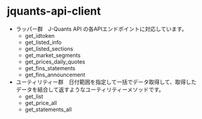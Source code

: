 # jquants-api-client


* ラッパー群　J-Quants API の各APIエンドポイントに対応しています。
  * get_idtoken
  * get_listed_info
  * get_listed_sections
  * get_market_segments
  * get_prices_daily_quotes
  * get_fins_statements
  * get_fins_announcement
* ユーティリティー群　日付範囲を指定して一括でデータ取得して、取得したデータを結合して返すようなユーティリティーメソッドです。
  * get_list
  * get_price_all
  * get_statements_all
    